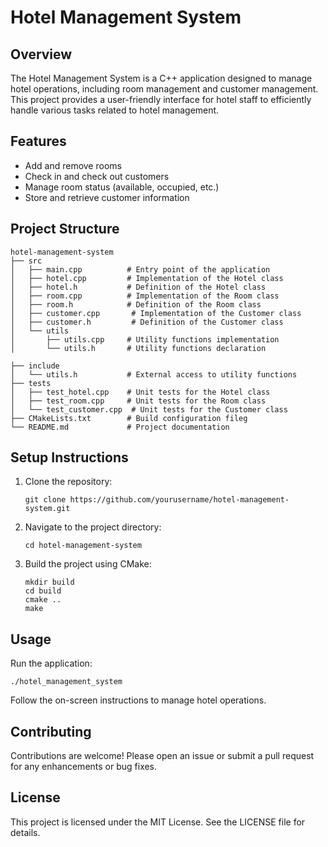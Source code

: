 # Hotel Management System

## Overview
The Hotel Management System is a C++ application designed to manage hotel operations, including room management and customer management. This project provides a user-friendly interface for hotel staff to efficiently handle various tasks related to hotel management.

## Features
- Add and remove rooms
- Check in and check out customers
- Manage room status (available, occupied, etc.)
- Store and retrieve customer information

## Project Structure
```
hotel-management-system
├── src
│   ├── main.cpp          # Entry point of the application
│   ├── hotel.cpp         # Implementation of the Hotel class
│   ├── hotel.h           # Definition of the Hotel class
│   ├── room.cpp          # Implementation of the Room class
│   ├── room.h            # Definition of the Room class
│   ├── customer.cpp       # Implementation of the Customer class
│   ├── customer.h         # Definition of the Customer class
│   └── utils
│       ├── utils.cpp     # Utility functions implementation
│       └── utils.h       # Utility functions declaration

├── include
│   └── utils.h           # External access to utility functions
├── tests
│   ├── test_hotel.cpp    # Unit tests for the Hotel class
│   ├── test_room.cpp     # Unit tests for the Room class
│   └── test_customer.cpp  # Unit tests for the Customer class
├── CMakeLists.txt        # Build configuration fileg
└── README.md             # Project documentation
```

## Setup Instructions
1. Clone the repository:
   ```
   git clone https://github.com/yourusername/hotel-management-system.git
   ```
2. Navigate to the project directory:
   ```
   cd hotel-management-system
   ```
3. Build the project using CMake:
   ```
   mkdir build
   cd build
   cmake ..
   make
   ```

## Usage
Run the application:
```
./hotel_management_system
```

Follow the on-screen instructions to manage hotel operations.

## Contributing
Contributions are welcome! Please open an issue or submit a pull request for any enhancements or bug fixes.

## License
This project is licensed under the MIT License. See the LICENSE file for details.
